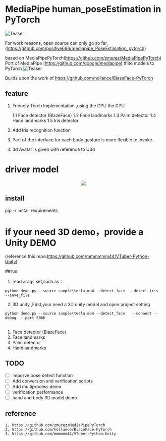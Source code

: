 # MediaPipe human_poseEstimation in PyTorch

![Teaser](/doc/demo.gif)

For work reasons, open source can only go so far,(https://github.com/positive666/mediapipe_PoseEstimation_pytorch)

based on MediaPipePyTorch(https://github.com/zmurez/MediaPipePyTorch)
Port of MediaPipe (https://github.com/google/mediapipe) tflite models to PyTorch
![Teaser](/documentation/image/teaser.gif)





Builds upon the work of https://github.com/hollance/BlazeFace-PyTorch
## feature

   1. Friendly Torch Implementation ,using the GPU the GPU
   
		1.1 Face detector (BlazeFace)
		1.2 Face landmarks
		1.3 Palm detector
		1.4 Hand landmarks
		1.5 Iris detector
	
   2. Add Iris recognition function
   3. Part of the interface for each body gesture is more flexible to invoke
   4. 3d Avatar is given with reference to U3d



# driver model 
<p align="center">
    <a href="https://youtu.be/Jvzltozpbpk">
        <img src="doc/3d.gif">
    </a>
</p>

## install

  pip -r install requirements
  
  # if your need 3D demo，provide a Unity DEMO
   
  (reference this repo:https://github.com/mmmmmm44/VTuber-Python-Unity)
  
##run 

  1. read arags set,such as：
  
    python demo.py --source sample\tesla.mp4 --detect_face  --detect_iris  --save_file 
  
  2. 3D unity ,First,your need a 3D unity model and open project setting
  
    python demo.py --source sample\tesla.mp4 --detect_face   --connect --debug  --port 5066

## 
1. Face detector (BlazeFace)
1. Face landmarks
1. Palm detector
1. Hand landmarks

## TODO
- [ ] imporve pose detect function
- [ ] Add conversion and verification scripts
- [ ] Add multiprocess demo
- [ ] verification performance 
- [ ] hand and body 3D model demo

## reference 

	1. https://github.com/zmurez/MediaPipePyTorch
	2. https://github.com/hollance/BlazeFace-PyTorch
	3. https://github.com/mmmmmm44/VTuber-Python-Unity
